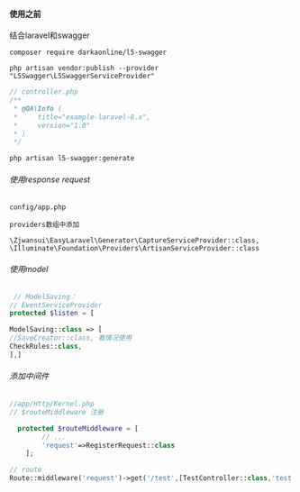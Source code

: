 #### 使用之前
结合laravel和swagger

`composer require darkaonline/l5-swagger`

`php artisan vendor:publish --provider "L5Swagger\L5SwaggerServiceProvider"`

```php
// controller.php
/**
 * @OA\Info (
 *     title="example-laravel-8.x",
 *     version="1.0"
 * )
 */
```

`php artisan l5-swagger:generate`



###### 使用response  request

`config/app.php`

```angular2html
providers数组中添加

\Zjwansui\EasyLaravel\Generator\CaptureServiceProvider::class,
\Illuminate\Foundation\Providers\ArtisanServiceProvider::class
```

###### 使用model

```php
 // ModelSaving：
// EventServiceProvider
protected $listen = [

ModelSaving::class => [
//SaveCreator::class, 看情况使用
CheckRules::class,
],]
```

###### 添加中间件

```php
//app/Http/Kernel.php
// $routeMiddleware 注册

  protected $routeMiddleware = [
        // ...
        'request'=>RegisterRequest::class
    ];

// route
Route::middleware('request')->get('/test',[TestController::class,'test']);

```
